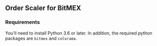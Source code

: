 ## Order Scaler for BitMEX

### Requirements

You'll need to install Python 3.6 or later. In addition, the required python packages are `bitmex` and `colorama`.
